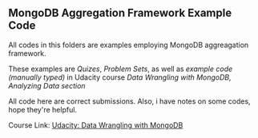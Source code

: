 ## MongoDB Aggregation Framework Example Code

All codes in this folders are examples employing MongoDB aggreagation framework. 

These examples are *Quizes*, *Problem Sets*, as well as *example code (manually typed)* in Udacity course *Data Wrangling with MongoDB, Analyzing Data section*

All code here are correct submissions. Also, i have notes on some codes, hope they're helpful.

Course Link: [Udacity: Data Wrangling with MongoDB](https://classroom.udacity.com/courses/ud032/lessons/491558559/concepts/8165990800923)
